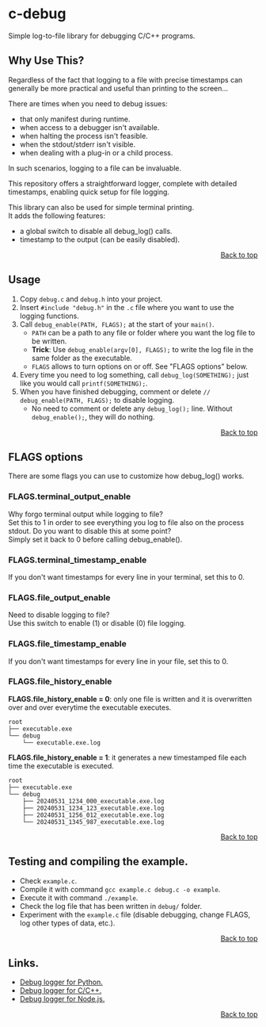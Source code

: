 # c-debug

Simple log-to-file library for debugging C/C++ programs.


## Why Use This?

Regardless of the fact that logging to a file with precise timestamps can generally be more practical and useful than printing to the screen...

There are times when you need to debug issues:
- that only manifest during runtime.
- when access to a debugger isn't available.
- when halting the process isn't feasible.
- when the stdout/stderr isn't visible.
- when dealing with a plug-in or a child process.

In such scenarios, logging to a file can be invaluable.

This repository offers a straightforward logger, complete with detailed timestamps, enabling quick setup for file logging.

This library can also be used for simple terminal printing.  
It adds the following features:
- a global switch to disable all debug_log() calls.
- timestamp to the output (can be easily disabled).

<div style="text-align: right;">
    <a href="#c-debug">Back to top</a>
</div>


## Usage

1. Copy `debug.c` and `debug.h` into your project.
2. Insert `#include "debug.h"` in the `.c` file where you want to use the logging functions.
3. Call `debug_enable(PATH, FLAGS);` at the start of your `main()`.  
    - `PATH` can be a path to any file or folder where you want the log file to be written.  
    - **Trick**: Use `debug_enable(argv[0], FLAGS);` to write the log file in the same folder as the executable.
    - `FLAGS` allows to turn options on or off. See "FLAGS options" below.
4. Every time you need to log something, call `debug_log(SOMETHING);` just like you would call `printf(SOMETHING);`.
5. When you have finished debugging, comment or delete `// debug_enable(PATH, FLAGS);` to disable logging.
    - No need to comment or delete any `debug_log();` line. Without `debug_enable();`, they will do nothing.

<div style="text-align: right;">
    <a href="#c-debug">Back to top</a>
</div>


## FLAGS options

There are some flags you can use to customize how debug_log() works.


### FLAGS.terminal_output_enable

Why forgo terminal output while logging to file?  
Set this to 1 in order to see everything you log to file also on the process stdout.
Do you want to disable this at some point?  
Simply set it back to 0 before calling debug_enable().


### FLAGS.terminal_timestamp_enable

If you don't want timestamps for every line in your terminal, set this to 0.


### FLAGS.file_output_enable

Need to disable logging to file?  
Use this switch to enable (1) or disable (0) file logging.


### FLAGS.file_timestamp_enable

If you don't want timestamps for every line in your file, set this to 0.


### FLAGS.file_history_enable

**FLAGS.file_history_enable = 0**: only one file is written and it is overwritten over and over everytime the executable executes.
```
root
├── executable.exe
└── debug
    └── executable.exe.log
```

**FLAGS.file_history_enable = 1**: it generates a new timestamped file each time the executable is executed. 
```
root
├── executable.exe
└── debug
    ├── 20240531_1234_000_executable.exe.log
    ├── 20240531_1234_123_executable.exe.log
    ├── 20240531_1256_012_executable.exe.log
    └── 20240531_1345_987_executable.exe.log
```

<div style="text-align: right;">
    <a href="#c-debug">Back to top</a>
</div>


## Testing and compiling the example.

- Check `example.c`.
- Compile it with command `gcc example.c debug.c -o example`.
- Execute it with command `./example`.
- Check the log file that has been written in `debug/` folder.
- Experiment with the `example.c` file (disable debugging, change FLAGS, log other types of data, etc.).

<div style="text-align: right;">
    <a href="#c-debug">Back to top</a>
</div>


## Links.

- [Debug logger for Python.](https://github.com/RobertoPorpora/python-debug)
- [Debug logger for C/C++.](https://github.com/RobertoPorpora/c-debug)
- [Debug logger for Node.js.](https://github.com/RobertoPorpora/node-debug)


<div style="text-align: right;">
    <a href="#c-debug">Back to top</a>
</div>

